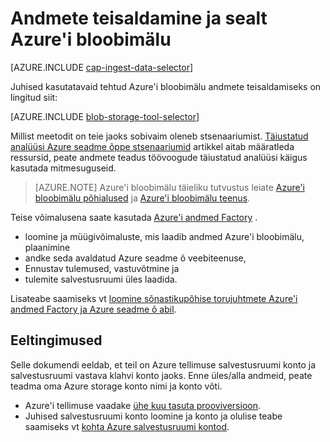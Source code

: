 <properties
    pageTitle="Andmete teisaldamine ja sealt Azure'i bloobimälu | Microsoft Azure'i"
    description="Andmete teisaldamine ja sealt Azure'i bloobimälu"
    services="machine-learning,storage"
    documentationCenter=""
    authors="bradsev"
    manager="jhubbard"
    editor="cgronlun" />

<tags
    ms.service="machine-learning"
    ms.workload="data-services"
    ms.tgt_pltfrm="na"
    ms.devlang="na"
    ms.topic="article"
    ms.date="09/14/2016"
    ms.author="bradsev;sachouks" />

# <a name="move-data-to-and-from-azure-blob-storage"></a>Andmete teisaldamine ja sealt Azure'i bloobimälu

[AZURE.INCLUDE [cap-ingest-data-selector](../../includes/cap-ingest-data-selector.md)]

Juhised kasutatavaid tehtud Azure'i bloobimälu andmete teisaldamiseks on lingitud siit:

[AZURE.INCLUDE [blob-storage-tool-selector](../../includes/machine-learning-blob-storage-tool-selector.md)]
 
Millist meetodit on teie jaoks sobivaim oleneb stsenaariumist. [Täiustatud analüüsi Azure seadme õppe stsenaariumid](machine-learning-data-science-plan-sample-scenarios.md) artikkel aitab määratleda ressursid, peate andmete teadus töövoogude täiustatud analüüsi käigus kasutada mitmesuguseid.

> [AZURE.NOTE] Azure'i bloobimälu täieliku tutvustus leiate [Azure'i bloobimälu põhialused](../storage/storage-dotnet-how-to-use-blobs.md) ja [Azure'i bloobimälu teenus](https://msdn.microsoft.com/library/azure/dd179376.aspx).

Teise võimalusena saate kasutada [Azure'i andmed Factory](https://azure.microsoft.com/services/data-factory/) . 

- loomine ja müügivõimaluste, mis laadib andmed Azure'i bloobimälu, plaanimine 
- andke seda avaldatud Azure seadme õ veebiteenuse, 
- Ennustav tulemused, vastuvõtmine ja 
- tulemite salvestusruumi üles laadida. 

Lisateabe saamiseks vt [loomine sõnastikupõhise torujuhtmete Azure'i andmed Factory ja Azure seadme õ abil](../data-factory/data-factory-azure-ml-batch-execution-activity.md).

## <a name="prerequisites"></a>Eeltingimused

Selle dokumendi eeldab, et teil on Azure tellimuse salvestusruumi konto ja salvestusruumi vastava klahvi konto jaoks. Enne üles/alla andmeid, peate teadma oma Azure storage konto nimi ja konto võti.

- Azure'i tellimuse vaadake [ühe kuu tasuta prooviversioon](https://azure.microsoft.com/pricing/free-trial/).
- Juhised salvestusruumi konto loomine ja konto ja olulise teabe saamiseks vt [kohta Azure salvestusruumi kontod](../storage/storage-create-storage-account.md).
